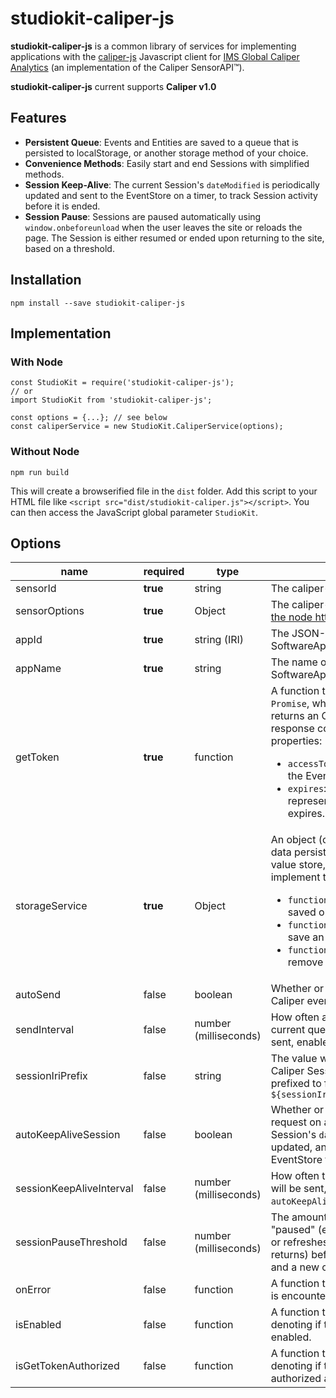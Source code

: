 # studiokit-caliper-js

**studiokit-caliper-js** is a common library of services for implementing applications with the [caliper-js](https://github.com/purdue-tlt/caliper-js) Javascript client for [IMS Global Caliper Analytics](http://www.imsglobal.org/caliper) (an implementation of the Caliper SensorAPI™).

**studiokit-caliper-js** current supports **Caliper v1.0**

## Features

* **Persistent Queue**: Events and Entities are saved to a queue that is persisted to localStorage, or another storage method of your choice.
* **Convenience Methods**: Easily start and end Sessions with simplified methods.
* **Session Keep-Alive**: The current Session's `dateModified` is periodically updated and sent to the EventStore on a timer, to track Session activity before it is ended.
* **Session Pause**: Sessions are paused automatically using `window.onbeforeunload` when the user leaves the site or reloads the page. The Session is either resumed or ended upon returning to the site, based on a threshold.

## Installation

```
npm install --save studiokit-caliper-js
```

## Implementation

### With Node

```
const StudioKit = require('studiokit-caliper-js');
// or
import StudioKit from 'studiokit-caliper-js';

const options = {...}; // see below
const caliperService = new StudioKit.CaliperService(options);
```

### Without Node

```
npm run build
```

This will create a browserified file in the `dist` folder.
Add this script to your HTML file like `<script src="dist/studiokit-caliper.js"></script>`.
You can then access the JavaScript global parameter `StudioKit`.

## Options

| name |  required | type | description | default value |
| --- | --- | --- | --- | --- |
| sensorId | **true** | string | The caliper-js Sensor Id |  |
| sensorOptions | **true** | Object | The caliper-js Sensor Options [see the node https docs](https://nodejs.org/api/https.html#https_https_request_options_callback) |  |
| appId | **true** | string (IRI) | The JSON-LD `@id` of the Caliper SoftwareApplication | |
| appName | **true** | string | The name of Caliper SoftwareApplication | |
| getToken | **true** | function | A function that is expected to return a `Promise`, which when complete, returns an OAuth Access Token response containing the following properties: <ul><li>`accessToken`: the OAuth token for the EventStore</li><li>`expires`: A date string representing when the token expires.</li></ul> | |
| storageService | **true** | Object | An object (or service) that provides data persistence, acting as a key-value store, e.g. LocalStorage. Must implement the following methods: <ul><li>`function getItem(key)`: return a saved object by key.</li><li>`function setItem(key, value)`: save an object by key.</li><li>`function removeItem(key)`: remove an object by key.</li></ul> | An in-memory placeholder, does not actually persist data. |
| autoSend | false | boolean | Whether or not to send the queue of Caliper events on a timer. | true |
| sendInterval | false | number (milliseconds) | How often a request containing the current queue of Caliper events is sent, enabled by `autoSend`. | `1000 * 10` // 10 seconds |
| sessionIriPrefix | false | string | The value with which to prefix all Caliper Session `@id` values. Will be prefixed to form valid IRI, e.g. `${sessionIriPrefix}/session/${uuid}` | `null`, defaults to `appId` |
| autoKeepAliveSession | false | boolean | Whether or not to send a "keep alive" request on a timer. The Caliper Session's `dateModified` field will be updated, and the Entity sent to the EventStore to be updated. | `true` |
| sessionKeepAliveInterval | false | number (milliseconds) | How often the "keep alive" request will be sent, enabled by `autoKeepAliveSession`. | `1000 * 60 * 15`  // 15 minutes |
| sessionPauseThreshold | false | number (milliseconds) | The amount of time a Session can be "paused" (e.g. user closes the page or refreshes the page and then returns) before the Session is ended and a new one is started. | `1000 * 60` // 1 minute |
| onError | false | function | A function that is called when an error is encountered, e.g. `function(err) {}` | `console.error(err)` |
| isEnabled | false | function | A function that returns a boolean, denoting if the service should be enabled. | `function() {return true;}` |
| isGetTokenAuthorized | false | function | A function that returns a boolean, denoting if the `getToken` action is authorized and should be attempted. | `function() {return true;}` |
